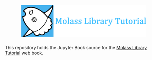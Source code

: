 <h1 align="center"><a href="https://molass-saxs.github.io/molass-tutorial/"><img src="images/molass-tutorial.png" width="400"></a></h1>

This repository holds the Jupyter Book source for the [Molass Library Tutorial](https://molass-saxs.github.io/molass-tutorial/) web book.
